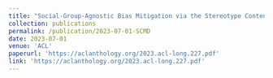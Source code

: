 ```yaml
---
title: "Social-Group-Agnostic Bias Mitigation via the Stereotype Content Model"
collection: publications
permalink: /publication/2023-07-01-SCMD
date: 2023-07-01
venue: 'ACL'
paperurl: 'https://aclanthology.org/2023.acl-long.227.pdf'
link: 'https://aclanthology.org/2023.acl-long.227.pdf'
---
```

